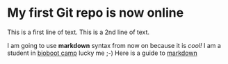 # My first Git repo is now online
This is a first line of text.
This is a 2nd line of text.

I am going to use **markdown** syntax from now on because it is _cool!_
I am a student in [bioboot camp](http://bioboot.github.io/web-2015/) lucky me ;-)
Here is a guide to [markdown](https://github.com/adam-p/markdown-here/wiki/Markdown-Cheatsheet)

